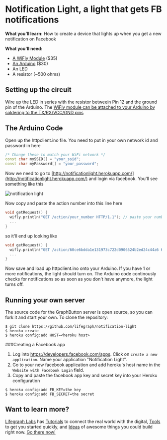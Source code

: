 # Notification Light, a light that gets FB notifications

**What you’ll learn:** How to create a device that lights up when you get a new notification on Facebook

**What you'll need:**
* [A WiFly Module](https://www.sparkfun.com/products/10822) ($35)
* [An Arduino](https://www.sparkfun.com/products/11021) ($30)
* An LED
* A resistor (~500 ohms)

## Setting up the circuit
Wire up the LED in series with the resistor betweein Pin 12 and the ground pin of the Arduino. The [WiFly module can be attached to your Arduino by soldering to the TX/RX/VCC/GND pins](https://github.com/lifegraph/graphbutton-wifly#soldering-the-wifly-xbee-form-factor)

## The Arduino Code
Open up the httpclient.ino file. You need to put in your own network id and password in here

```ino
/* Change these to match your WiFi network */
const char mySSID[] = "your_ssid";
const char myPassword[] = "your_password";
```

Now we need to go to [http://notificationlight.herokuapp.com/](http://notificationlight.herokuapp.com/) and login via facebook. You'll see something like this

![notification light](https://raw.github.com/lifegraph/notification-light/imgs/notificationlight.png)

Now copy and paste the action number into this line here

```ino
void getRequest() {
  wifly.println("GET /action/your_number HTTP/1.1"); // paste your number here
  ...
}
```

so it'll end up looking like

```ino
void getRequest() {
  wifly.println("GET /action/60ce6bdda1e131973c722d0906524b2ed24c44a6 HTTP/1.1");
  ...
}
```

Now save and load up httpclient.ino onto your Arduino. If you have 1 or more notifications, the light should turn on. The Arduino code continously checks for notifications so as soon as you don't have anymore, the light turns off.

## Running your own server

The source code for the GraphButton server is open source, so you can fork it and start your own. To clone the repository:

```
$ git clone https://github.com/lifegraph/notification-light
$ heroku create
$ heroku config:add HOST=<heroku host>
```

###Creating a Facebook app

1. Log into https://developers.facebook.com/apps. Click on `create a new application`. Name your application "Notification Light". 
2. Go to your new facebook application and add heroku's host name in the `Website with Facebook Login` field. 
3. Copy and paste the facebook app key and secret key into your Heroku configuration

```
$ heroku config:add FB_KEY=the key
$ heroku config:add FB_SECRET=the secret
```

## Want to learn more?

[Lifegraph Labs](http://www.lifegraphlabs.com) has [Tutorials](http://lifegraphlabs.com/how-to) to connect the real world with the digital, [Tools](http://lifegraphlabs.com/tools) to get you started quickly, and [Ideas](http://lifegraphlabs.com/ideas) of awesome things you could build right now. [Go there now!](http://www.lifegraphlabs.com) 
